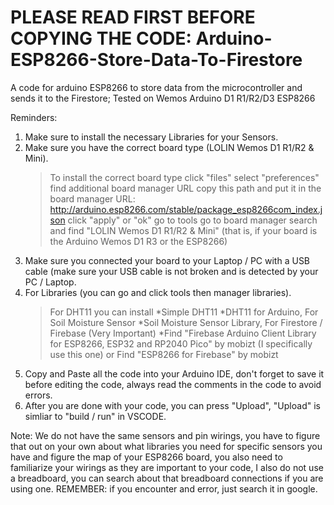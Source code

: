 # PLEASE READ FIRST BEFORE COPYING THE CODE: Arduino-ESP8266-Store-Data-To-Firestore
A code for arduino ESP8266 to store data from the microcontroller and sends it to the Firestore; Tested on Wemos Arduino D1 R1/R2/D3 ESP8266 

Reminders:
1. Make sure to install the necessary Libraries for your Sensors.
2. Make sure you have the correct board type (LOLIN Wemos D1 R1/R2 & Mini).
   > To install the correct board type
   > click "files"
   > select "preferences"
   > find additional board manager URL
   > copy this path and put it in the board manager URL: http://arduino.esp8266.com/stable/package_esp8266com_index.json
   > click "apply" or "ok"
   > go to tools
   > go to board manager
   > search and find "LOLIN Wemos D1 R1/R2 & Mini" (that is, if your board is the Arduino Wemos D1 R3 or the ESP8266)
3. Make sure you connected your board to your Laptop / PC with a USB cable (make sure your USB cable is not broken and is detected by your PC / Laptop.
4. For Libraries (you can go and click tools then manager libraries). 
   > For DHT11 you can install
      *Simple DHT11
      *DHT11 for Arduino,
   > For Soil Moisture Sensor
      *Soil Moisture Sensor Library,
   > For Firestore / Firebase (Very Important)
      *Find "Firebase Arduino Client Library for ESP8266, ESP32 and RP2040 Pico" by mobizt (I specifically use this one)
      or Find "ESP8266 for Firebase" by mobizt
5. Copy and Paste all the code into your Arduino IDE, don't forget to save it before editing the code, always read the comments in the code to avoid errors.
6. After you are done with your code, you can press "Upload", "Upload" is simliar to "build / run" in VSCODE. 


Note:
We do not have the same sensors and pin wirings, you have to figure that out on your own about what libraries you need for specific sensors you have and figure the map of your ESP8266 board, you also need to familiarize your wirings as they are important to your code, I also do not use a breadboard, you can search about that breadboard connections if you are using one. REMEMBER: if you encounter and error, just search it in google.
    
